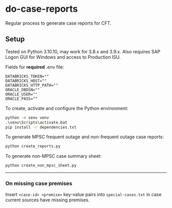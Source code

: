 # do-case-reports
Regular process to generate case reports for CFT.

## Setup
Tested on Python 3.10.10, may work for 3.8.x and 3.9.x. Also requires SAP Logon GUI for Windows and access to Production ISU.

Fields for **required** .env file:
```env
DATABRICKS_TOKEN=""
DATABRICKS_HOST=""
DATABRICKS_HTTP_PATH=""
ORACLE_DBDSN=""
ORACLE_USER=""
ORACLE_PASS=""
```

To create, activate and configure the Python environment:
```bat
python -m venv venv
.\venv\Scripts\activate.bat
pip install -r dependencies.txt
```

To generate MPSC frequent outage and non-frequent outage case reports:
```bat
python create_reports.py
```

To generate non-MPSC case summary sheet:
```bat
python create_non_mpsc_sheet.py
```
---
### On missing case premises
Insert `<case-id> <premise>` key-value pairs into `special-cases.txt` in case current sources have missing premises.
